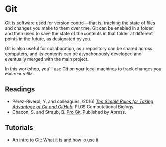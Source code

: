 # Git

Git is software used for version control—that is, tracking the state of files and changes you make to them over time. Git can be enabled in a folder, and then used to save the state of the contents in that folder at different points in the future, as designated by you.

Git is also useful for collaboration, as a repository can be shared across computers, and its contents can be asynchonously developed and eventually merged with the main project. 

In this workshop, you'll use Git on your local machines to track changes you make to a file. 

## Readings

- Perez-Riverol, Y. and colleagues. (2016) _[Ten Simple Rules for Taking Advantage of Git and GitHub](https://doi.org/10.1371/journal.pcbi.1004947)._ PLOS Computational Biology.
- Chacon, S. and Straub, B. [Pro Git](https://git-scm.com/book/en/v2). Published by Apress.

## Tutorials

- [An intro to Git: What it is and how to use it](https://www.freecodecamp.org/news/what-is-git-and-how-to-use-it-c341b049ae61/)